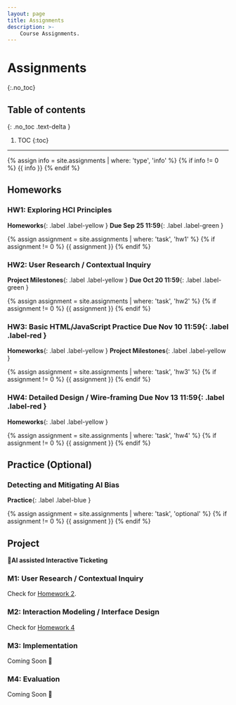 ```yaml
---
layout: page
title: Assignments
description: >-
    Course Assignments.
---
```


# Assignments
{:.no_toc}

## Table of contents
{: .no_toc .text-delta }

1. TOC
{:toc}

---
{% assign info = site.assignments | where: 'type', 'info' %}
{% if info != 0 %}
 {{ info }}
{% endif %}

## Homeworks
### HW1: Exploring HCI Principles 
**Homeworks**{: .label .label-yellow } **Due Sep 25 11:59**{: .label .label-green }

{% assign assignment = site.assignments | where: 'task', 'hw1' %}
{% if assignment != 0 %}
 {{ assignment }}
{% endif %}

### HW2: User Research / Contextual Inquiry
**Project Milestones**{: .label .label-yellow }  **Due Oct 20 11:59**{: .label .label-green }

{% assign assignment = site.assignments | where: 'task', 'hw2' %}
{% if assignment != 0 %}
 {{ assignment }}
{% endif %}

### HW3: Basic HTML/JavaScript Practice **Due Nov 10 11:59**{: .label .label-red }
**Homeworks**{: .label .label-yellow } **Project Milestones**{: .label .label-yellow }

{% assign assignment = site.assignments | where: 'task', 'hw3' %}
{% if assignment != 0 %}
 {{ assignment }}
{% endif %}


### HW4: Detailed Design / Wire-framing **Due Nov 13 11:59**{: .label .label-red }
**Homeworks**{: .label .label-yellow }

{% assign assignment = site.assignments | where: 'task', 'hw4' %}
{% if assignment != 0 %}
 {{ assignment }}
{% endif %}

## Practice (Optional)
### Detecting and Mitigating AI Bias 
**Practice**{: .label .label-blue }

{% assign assignment = site.assignments | where: 'task', 'optional' %}
{% if assignment != 0 %}
 {{ assignment }}
{% endif %}


## Project
**🤖AI assisted Interactive Ticketing**

<!-- {% assign info = site.assignments | where: 'type', 'milestones-info' %}
{% if info != 0 %}
 {{ info }}
{% endif %} -->


### M1: User Research / Contextual Inquiry
Check for [Homework 2](#hw2-user-research--contextual-inquiry).


### M2: Interaction Modeling / Interface Design
Check for [Homework 4](#hw4-detailed-design--wire-framing-due-nov-13-1159)

### M3: Implementation
Coming Soon 🤮


### M4: Evaluation
Coming Soon 🤮
